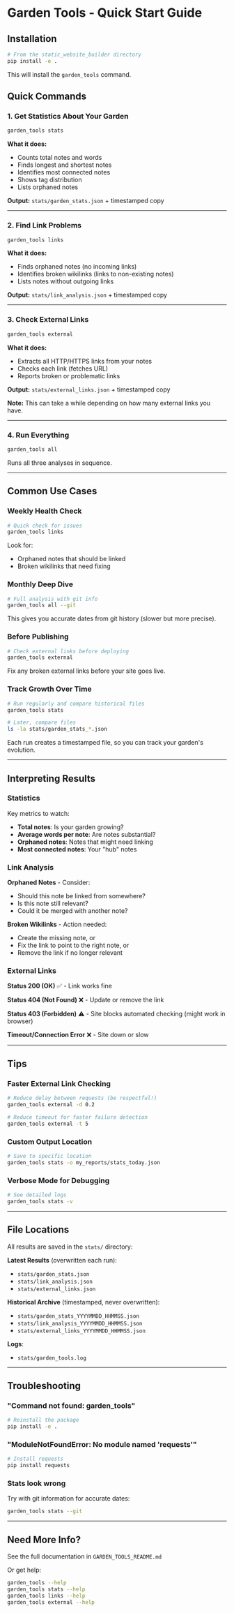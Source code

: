 # Garden Tools - Quick Start Guide

## Installation

```bash
# From the static_website_builder directory
pip install -e .
```

This will install the `garden_tools` command.

## Quick Commands

### 1. Get Statistics About Your Garden

```bash
garden_tools stats
```

**What it does:**
- Counts total notes and words
- Finds longest and shortest notes
- Identifies most connected notes
- Shows tag distribution
- Lists orphaned notes

**Output:** `stats/garden_stats.json` + timestamped copy

---

### 2. Find Link Problems

```bash
garden_tools links
```

**What it does:**
- Finds orphaned notes (no incoming links)
- Identifies broken wikilinks (links to non-existing notes)
- Lists notes without outgoing links

**Output:** `stats/link_analysis.json` + timestamped copy

---

### 3. Check External Links

```bash
garden_tools external
```

**What it does:**
- Extracts all HTTP/HTTPS links from your notes
- Checks each link (fetches URL)
- Reports broken or problematic links

**Output:** `stats/external_links.json` + timestamped copy

**Note:** This can take a while depending on how many external links you have.

---

### 4. Run Everything

```bash
garden_tools all
```

Runs all three analyses in sequence.

---

## Common Use Cases

### Weekly Health Check

```bash
# Quick check for issues
garden_tools links
```

Look for:
- Orphaned notes that should be linked
- Broken wikilinks that need fixing

### Monthly Deep Dive

```bash
# Full analysis with git info
garden_tools all --git
```

This gives you accurate dates from git history (slower but more precise).

### Before Publishing

```bash
# Check external links before deploying
garden_tools external
```

Fix any broken external links before your site goes live.

### Track Growth Over Time

```bash
# Run regularly and compare historical files
garden_tools stats

# Later, compare files
ls -la stats/garden_stats_*.json
```

Each run creates a timestamped file, so you can track your garden's evolution.

---

## Interpreting Results

### Statistics

Key metrics to watch:
- **Total notes**: Is your garden growing?
- **Average words per note**: Are notes substantial?
- **Orphaned notes**: Notes that might need linking
- **Most connected notes**: Your "hub" notes

### Link Analysis

**Orphaned Notes** - Consider:
- Should this note be linked from somewhere?
- Is this note still relevant?
- Could it be merged with another note?

**Broken Wikilinks** - Action needed:
- Create the missing note, or
- Fix the link to point to the right note, or
- Remove the link if no longer relevant

### External Links

**Status 200 (OK)** ✅ - Link works fine

**Status 404 (Not Found)** ❌ - Update or remove the link

**Status 403 (Forbidden)** ⚠️ - Site blocks automated checking (might work in browser)

**Timeout/Connection Error** ❌ - Site down or slow

---

## Tips

### Faster External Link Checking

```bash
# Reduce delay between requests (be respectful!)
garden_tools external -d 0.2

# Reduce timeout for faster failure detection
garden_tools external -t 5
```

### Custom Output Location

```bash
# Save to specific location
garden_tools stats -o my_reports/stats_today.json
```

### Verbose Mode for Debugging

```bash
# See detailed logs
garden_tools stats -v
```

---

## File Locations

All results are saved in the `stats/` directory:

**Latest Results** (overwritten each run):
- `stats/garden_stats.json`
- `stats/link_analysis.json`
- `stats/external_links.json`

**Historical Archive** (timestamped, never overwritten):
- `stats/garden_stats_YYYYMMDD_HHMMSS.json`
- `stats/link_analysis_YYYYMMDD_HHMMSS.json`
- `stats/external_links_YYYYMMDD_HHMMSS.json`

**Logs**:
- `stats/garden_tools.log`

---

## Troubleshooting

### "Command not found: garden_tools"

```bash
# Reinstall the package
pip install -e .
```

### "ModuleNotFoundError: No module named 'requests'"

```bash
# Install requests
pip install requests
```

### Stats look wrong

Try with git information for accurate dates:

```bash
garden_tools stats --git
```

---

## Need More Info?

See the full documentation in `GARDEN_TOOLS_README.md`

Or get help:

```bash
garden_tools --help
garden_tools stats --help
garden_tools links --help
garden_tools external --help
```

